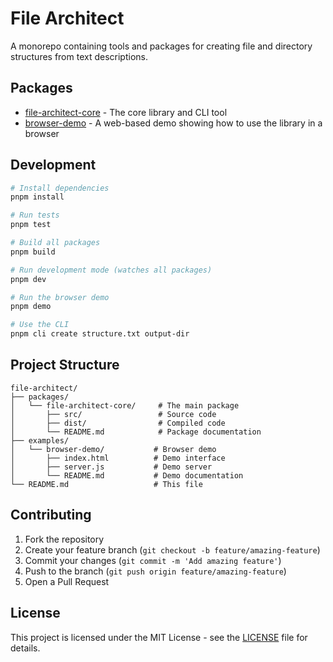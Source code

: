 # File Architect

A monorepo containing tools and packages for creating file and directory structures from text descriptions.

## Packages

- [file-architect-core](packages/file-architect-core/README.md) - The core library and CLI tool
- [browser-demo](examples/browser-demo/README.md) - A web-based demo showing how to use the library in a browser

## Development

```bash
# Install dependencies
pnpm install

# Run tests
pnpm test

# Build all packages
pnpm build

# Run development mode (watches all packages)
pnpm dev

# Run the browser demo
pnpm demo

# Use the CLI
pnpm cli create structure.txt output-dir
```

## Project Structure

```
file-architect/
├── packages/
│   └── file-architect-core/     # The main package
│       ├── src/                 # Source code
│       ├── dist/                # Compiled code
│       └── README.md            # Package documentation
├── examples/
│   └── browser-demo/           # Browser demo
│       ├── index.html          # Demo interface
│       ├── server.js           # Demo server
│       └── README.md           # Demo documentation
└── README.md                   # This file
```

## Contributing

1. Fork the repository
2. Create your feature branch (`git checkout -b feature/amazing-feature`)
3. Commit your changes (`git commit -m 'Add amazing feature'`)
4. Push to the branch (`git push origin feature/amazing-feature`)
5. Open a Pull Request

## License

This project is licensed under the MIT License - see the [LICENSE](LICENSE) file for details.
